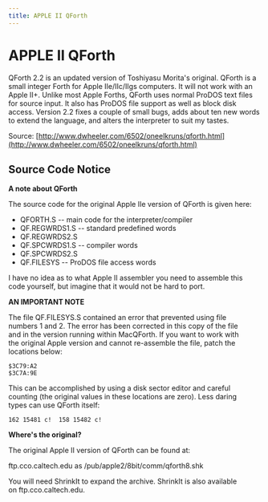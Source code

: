 ```yaml
---
title: APPLE II QForth
---
```

# APPLE II QForth  
  
QForth 2.2 is an updated version of Toshiyasu Morita's original.  QForth is a small integer Forth for Apple IIe/IIc/IIgs computers.  It will not work with an Apple II+.  Unlike most Apple Forths, QForth uses normal ProDOS text files for source input.  It also has ProDOS file support as well as block disk access.  Version 2.2 fixes a couple of small bugs, adds about ten new words to extend the language, and alters the interpreter to suit my tastes.  
  
Source: [http://www.dwheeler.com/6502/oneelkruns/qforth.html](http://www.dwheeler.com/6502/oneelkruns/qforth.html)  
  
## Source Code Notice  
  
  
__A note about QForth__  
  
The source code for the original Apple IIe version of QForth is given here:  
  
  
- QFORTH.S           --   main code for the interpreter/compiler  
- QF.REGWRDS1.S      --   standard predefined words  
- QF.REGWRDS2.S  
- QF.SPCWRDS1.S      --   compiler words  
- QF.SPCWRDS2.S  
- QF.FILESYS         --   ProDOS file access words  
  
  
I have no idea as to what Apple II assembler you need to assemble this  
code yourself, but imagine that it would not be hard to port.  
  
  
  
__AN IMPORTANT NOTE__  
  
The file QF.FILESYS.S contained an error that prevented using file  
numbers 1 and 2.  The error has been corrected in this copy of the file  
and in the version running within MacQForth.  If you want to work with  
the original Apple version and cannot re-assemble the file, patch the  
locations below:  
```
$3C79:A2
$3C7A:9E
```
  
This can be accomplished by using a disk sector editor and careful  
counting (the original values in these locations are zero).  Less daring  
types can use QForth itself:  
  
```
162 15481 c!  158 15482 c!
```
  
__Where's the original?__  
  
The original Apple II version of QForth can be found at:  
  
ftp.cco.caltech.edu  as  /pub/apple2/8bit/comm/qforth8.shk  
  
You will need ShrinkIt to expand the archive.  ShrinkIt is also available  
on ftp.cco.caltech.edu.  
  
  
  
  
  
  
  
  
